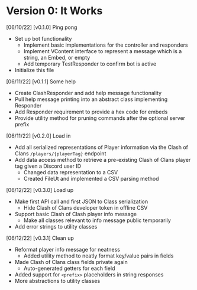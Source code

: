 # Version 0: It Works

[06/10/22] [v0.1.0] Ping pong
* Set up bot functionality
  * Implement basic implementations for the controller and responders
  * Implement VContent interface to represent a message which is a string, an Embed, or empty
  * Add temporary TestResponder to confirm bot is active
* Initialize this file

[06/11/22] [v0.1.1] Some help
* Create ClashResponder and add help message functionality
* Pull help message printing into an abstract class implementing Responder
* Add Responder requirement to provide a hex code for embeds
* Provide utility method for pruning commands after the optional server prefix

[06/11/22] [v0.2.0] Load in
* Add all serialized representations of Player information via the Clash of Clans `/players/{playerTag}` endpoint
* Add data access method to retrieve a pre-existing Clash of Clans player tag given a Discord user ID
  * Changed data representation to a CSV
  * Created FileUt and implemented a CSV parsing method

[06/12/22] [v0.3.0] Load up
* Make first API call and first JSON to Class serialization
  * Hide Clash of Clans developer token in offline CSV
* Support basic Clash of Clash player info message 
  * Make all classes relevant to info message public temporarily
* Add error strings to utility classes

[06/12/22] [v0.3.1] Clean up
* Reformat player info message for neatness
  * Added utility method to neatly format key/value pairs in fields
* Made Clash of Clans class fields private again
  * Auto-generated getters for each field
* Added support for `<prefix>` placeholders in string responses
* More abstractions to utility classes
